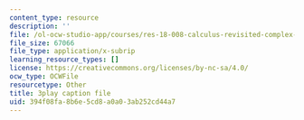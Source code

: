 ```yaml
---
content_type: resource
description: ''
file: /ol-ocw-studio-app/courses/res-18-008-calculus-revisited-complex-variables-differential-equations-and-linear-algebra-fall-2011/394f08fa8b6e5cd8a0a03ab252cd44a7_BOx8LRyr8mU.vtt
file_size: 67066
file_type: application/x-subrip
learning_resource_types: []
license: https://creativecommons.org/licenses/by-nc-sa/4.0/
ocw_type: OCWFile
resourcetype: Other
title: 3play caption file
uid: 394f08fa-8b6e-5cd8-a0a0-3ab252cd44a7
---
```

